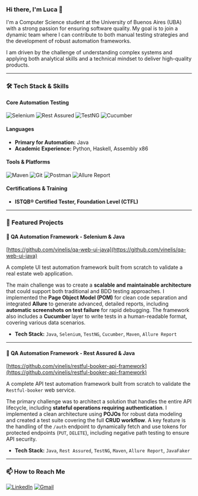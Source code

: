 ### Hi there, I'm Luca 👋

I'm a Computer Science student at the University of Buenos Aires (UBA) with a strong passion for ensuring software quality. My goal is to join a dynamic team where I can contribute to both manual testing strategies and the development of robust automation frameworks.

I am driven by the challenge of understanding complex systems and applying both analytical skills and a technical mindset to deliver high-quality products.

---

### 🛠️ Tech Stack & Skills

#### Core Automation Testing
![Selenium](https://img.shields.io/badge/Selenium-43B02A?style=for-the-badge&logo=selenium&logoColor=white) ![Rest Assured](https://img.shields.io/badge/Rest%20Assured-2C3E50?style=for-the-badge) ![TestNG](https://img.shields.io/badge/TestNG-2C3E50?style=for-the-badge&logo=testing-library&logoColor=white) ![Cucumber](https://img.shields.io/badge/Cucumber-23BE23?style=for-the-badge&logo=cucumber&logoColor=white)

#### Languages
* **Primary for Automation:** Java
* **Academic Experience:** Python, Haskell, Assembly x86

#### Tools & Platforms
![Maven](https://img.shields.io/badge/Maven-C71A36?style=for-the-badge&logo=apache-maven&logoColor=white) ![Git](https://img.shields.io/badge/Git-F05032?style=for-the-badge&logo=git&logoColor=white) ![Postman](https://img.shields.io/badge/Postman-FF6C37?style=for-the-badge&logo=postman&logoColor=white) ![Allure Report](https://img.shields.io/badge/Allure%20Report-brightgreen.svg?style=for-the-badge)

#### Certifications & Training
* **ISTQB® Certified Tester, Foundation Level (CTFL)**

---

### 🚀 Featured Projects

#### 🔷 QA Automation Framework - Selenium & Java
[https://github.com/vinelis/qa-web-ui-java](https://github.com/vinelis/qa-web-ui-java)

A complete UI test automation framework built from scratch to validate a real estate web application.

The main challenge was to create a **scalable and maintainable architecture** that could support both traditional and BDD testing approaches. I implemented the **Page Object Model (POM)** for clean code separation and integrated **Allure** to generate advanced, detailed reports, including **automatic screenshots on test failure** for rapid debugging. The framework also includes a **Cucumber** layer to write tests in a human-readable format, covering various data scenarios.

* **Tech Stack:** `Java`, `Selenium`, `TestNG`, `Cucumber`, `Maven`, `Allure Report`

---

#### 🔷 QA Automation Framework - Rest Assured & Java
[https://github.com/vinelis/restful-booker-api-framework](https://github.com/vinelis/restful-booker-api-framework)

A complete API test automation framework built from scratch to validate the `Restful-booker` web service.

The primary challenge was to architect a solution that handles the entire API lifecycle, including **stateful operations requiring authentication**. I implemented a clean architecture using **POJOs** for robust data modeling and created a test suite covering the full **CRUD workflow**. A key feature is the handling of the `/auth` endpoint to dynamically fetch and use tokens for protected endpoints (`PUT`, `DELETE`), including negative path testing to ensure API security.

* **Tech Stack:** `Java`, `Rest Assured`, `TestNG`, `Maven`, `Allure Report`, `JavaFaker`


---

### 📫 How to Reach Me

[![LinkedIn](https://img.shields.io/badge/LinkedIn-0077B5?style=for-the-badge&logo=linkedin&logoColor=white)](https://www.linkedin.com/in/luca-vinelli-723291351/)
[![Gmail](https://img.shields.io/badge/Gmail-D14836?style=for-the-badge&logo=gmail&logoColor=white)](mailto:lucavinelli4@gmail.com)
